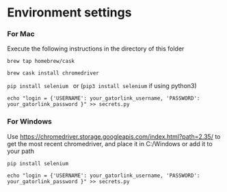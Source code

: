 # Environment settings

### For Mac

Execute the following instructions in the directory of this folder

`brew tap homebrew/cask`

`brew cask install chromedriver `

`pip install selenium ` or (`pip3 install selenium` if using python3)

``` echo "login = {'USERNAME': your_gatorlink_username, 'PASSWORD': your_gatorlink_password }" >> secrets.py ```

### For Windows

Use https://chromedriver.storage.googleapis.com/index.html?path=2.35/ to get the most recent chromedriver, and place it in C:/Windows or add it to your path

`pip install selenium `

``` echo "login = {'USERNAME': your_gatorlink_username, 'PASSWORD': your_gatorlink_password }" >> secrets.py ```
